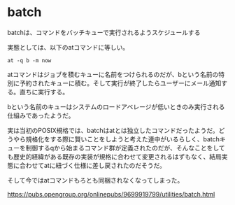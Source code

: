 # batch

batchは、コマンドをバッチキューで実行されるようスケジュールする

実態としては、以下のatコマンドに等しい。

~~~
at -q b -m now
~~~

atコマンドはジョブを積むキューに名前をつけられるのだが、bという名前の特別に予約されたキューに積む。そして実行が終了したらユーザーにメール通知する。直ちに実行する。

bという名前のキューはシステムのロードアベレージが低いときのみ実行される仕組みであったようだ。

実は当初のPOSIX規格では、batchはatとは独立したコマンドだったようだ。どうやら規格化をする際に賢いことをしようと考えた連中がいるらしく、batchキューを制御するqから始まるコマンド群が定義されたのだが、そんなことをしても歴史的経緯がある既存の実装が規格に合わせて変更されるはずもなく、結局実態に合わせてatに紐づく仕様に差し戻されたのだそうだ。

そして今ではatコマンドもろとも同梱されなくなってしまった。

<https://pubs.opengroup.org/onlinepubs/9699919799/utilities/batch.html>
